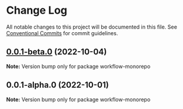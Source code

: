 # Change Log

All notable changes to this project will be documented in this file.
See [Conventional Commits](https://conventionalcommits.org) for commit guidelines.

## [0.0.1-beta.0](https://github.com/cieloazul310/workflow-monorepo/compare/v0.0.1-alpha.0...v0.0.1-beta.0) (2022-10-04)

**Note:** Version bump only for package workflow-monorepo

## 0.0.1-alpha.0 (2022-10-01)

**Note:** Version bump only for package workflow-monorepo
